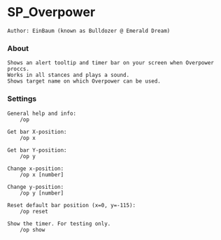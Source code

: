 
# SP_Overpower
	Author: EinBaum (known as Bulldozer @ Emerald Dream)

### About

	Shows an alert tooltip and timer bar on your screen when Overpower proccs.
	Works in all stances and plays a sound.
	Shows target name on which Overpower can be used.

### Settings

	General help and info:
		/op

	Get bar X-position:
		/op x

	Get bar Y-position:
		/op y

	Change x-position:
		/op x [number]

	Change y-position:
		/op y [number]

	Reset default bar position (x=0, y=-115):
		/op reset

	Show the timer. For testing only.
		/op show